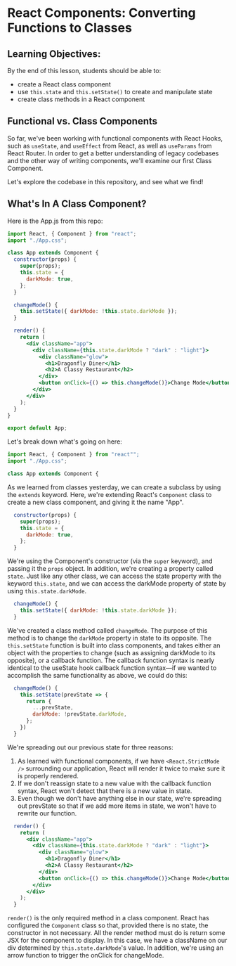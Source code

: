 # React Components: Converting Functions to Classes

## Learning Objectives:

By the end of this lesson, students should be able to:
- create a React class component
- use `this.state` and `this.setState()` to create and manipulate state
- create class methods in a React component

## Functional vs. Class Components

So far, we've been working with functional components with React Hooks, such as `useState`, and `useEffect` from React, as well as `useParams` from React Router. In order to get a better understanding of legacy codebases and the other way of writing components, we'll examine our first Class Component.

Let's explore the codebase in this repository, and see what we find!

## What's In A Class Component?

Here is the App.js from this repo:

```jsx
import React, { Component } from "react";
import "./App.css";

class App extends Component {
  constructor(props) {
    super(props);
    this.state = {
      darkMode: true,
    };
  }

  changeMode() {
    this.setState({ darkMode: !this.state.darkMode });
  }

  render() {
    return (
      <div className="app">
        <div className={this.state.darkMode ? "dark" : "light"}>
          <div className="glow">
            <h1>Dragonfly Diner</h1>
            <h2>A Classy Restaurant</h2>
          </div>
          <button onClick={() => this.changeMode()}>Change Mode</button>
        </div>
      </div>
    );
  }
}

export default App;
```

Let's break down what's going on here:

```js
import React, { Component } from "react"";
import "./App.css";

class App extends Component {
```

As we learned from classes yesterday, we can create a subclass by using the `extends` keyword. Here, we're extending React's `Component` class to create a new class component, and giving it the name "App".

```js
  constructor(props) {
    super(props);
    this.state = {
      darkMode: true,
    };
  }
```

We're using the Component's constructor (via the `super` keyword), and passing it the `props` object. In addition, we're creating a property called `state`. Just like any other class, we can access the state property with the keyword `this.state`, and we can access the darkMode property of state by using `this.state.darkMode`.

```js
  changeMode() {
    this.setState({ darkMode: !this.state.darkMode });
  }
```

We've created a class method called `changeMode`. The purpose of this method is to change the `darkMode` property in state to its opposite. The `this.setState` function is built into class components, and takes either an object with the properties to change (such as assigning darkMode to its opposite), or a callback function. The callback function syntax is nearly identical to the useState hook callback function syntax—if we wanted to accomplish the same functionality as above, we could do this:

```js
  changeMode() {
    this.setState(prevState => {
      return {
        ...prevState,
        darkMode: !prevState.darkMode,
      };
    })
  }
```

We're spreading out our previous state for three reasons:
1. As learned with functional components, if we have `<React.StrictMode />` surrounding our application, React will render it twice to make sure it is properly rendered.
2. If we don't reassign state to a new value with the callback function syntax, React won't detect that there is a new value in state.
3. Even though we don't have anything else in our state, we're spreading out prevState so that if we add more items in state, we won't have to rewrite our function.

```jsx
  render() {
    return (
      <div className="app">
        <div className={this.state.darkMode ? "dark" : "light"}>
          <div className="glow">
            <h1>Dragonfly Diner</h1>
            <h2>A Classy Restaurant</h2>
          </div>
          <button onClick={() => this.changeMode()}>Change Mode</button>
        </div>
      </div>
    );
  }
```

`render()` is the only required method in a class component. React has configured the `Component` class so that, provided there is no state, the constructor in not necessary. All the render method must do is return some JSX for the component to display. In this case, we have a className on our div determined by `this.state.darkMode`'s value. In addition, we're using an arrow function to trigger the onClick for changeMode.
